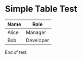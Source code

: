 # Simple Table Test

| Name | Role |
|------|------|
| Alice | Manager |
| Bob | Developer |

End of test.
